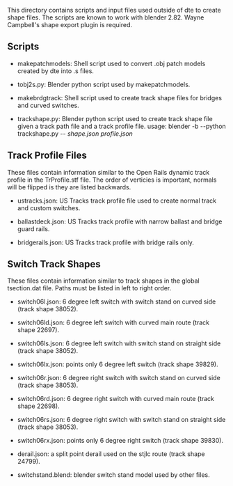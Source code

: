 This directory contains scripts and input files used outside of dte to create
shape files.
The scripts are known to work with blender 2.82.
Wayne Campbell's shape export plugin is required.

## Scripts

- makepatchmodels: Shell script used to convert .obj patch models created
by dte into .s files.

- tobj2s.py: Blender python script used by makepatchmodels.

- makebrdgtrack: Shell script used to create track shape files for bridges
and curved switches.

- trackshape.py: Blender python script used to create track shape file given
a track path file and a track profile file.
 usage: blender -b --python trackshape.py -- *shape.json* *profile.json*

## Track Profile Files

These files contain information similar to the Open Rails dynamic track
profile in the TrProfile.stf file.
The order of verticies is important, normals will be flipped is they are listed
backwards.

- ustracks.json: US Tracks track profile file used to create normal track and
custom switches.

- ballastdeck.json: US Tracks track profile with narrow ballast and bridge
guard rails.

- bridgerails.json: US Tracks track profile with bridge rails only.

## Switch Track Shapes

These files contain information similar to track shapes in the global
tsection.dat file.
Paths must be listed in left to right order.

- switch06l.json: 6 degree left switch with switch stand on curved side
(track shape 38052).

- switch06ld.json: 6 degree left switch with curved main route
(track shape 22697).

- switch06ls.json: 6 degree left switch with switch stand on straight side
(track shape 38052).

- switch06lx.json: points only 6 degree left switch (track shape 39829).

- switch06r.json: 6 degree right switch with switch stand on curved side
(track shape 38053).

- switch06rd.json: 6 degree right switch with curved main route
(track shape 22698).

- switch06rs.json: 6 degree right switch with switch stand on straight side
(track shape 38053).

- switch06rx.json: points only 6 degree right switch (track shape 39830).

- derail.json: a split point derail used on the stjlc route
(track shape 24799).

- switchstand.blend: blender switch stand model used by other files.

